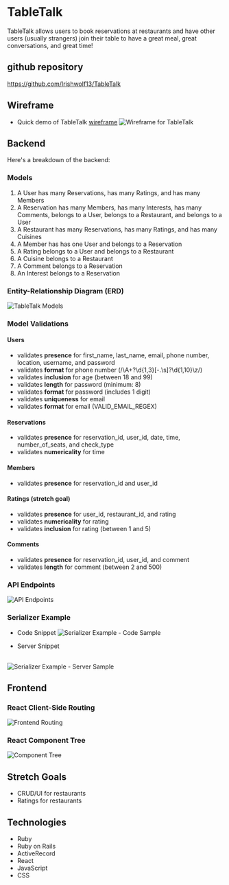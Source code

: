 # TableTalk

TableTalk allows users to book reservations at restaurants and have other users (usually strangers) join their table to have a great meal, great conversations, and great time!

## github repository
https://github.com/Irishwolf13/TableTalk

## Wireframe
* Quick demo of TableTalk [wireframe](https://www.fluidui.com/editor/live/preview/cF9XZ2h4VG9LUTJjcHRWcEU3cm9ta1ViRTAzUzZmSUloYg==)
<img
    src="client/src/assets/TableTalk_Wireframe.png"
    alt="Wireframe for TableTalk"
    title="Wireframe for TableTalk">

## Backend
Here's a breakdown of the backend:
### Models
1. A User has many Reservations, has many Ratings, and has many Members
2. A Reservation has many Members, has many Interests, has many Comments, belongs to a User, belongs to a Restaurant, and belongs to a User
3. A Restaurant has many Reservations, has many Ratings, and has many Cuisines
4. A Member has has one User and belongs to a Reservation
5. A Rating belongs to a User and belongs to a Restaurant
6. A Cuisine belongs to a Restaurant
7. A Comment belongs to a Reservation
8. An Interest belongs to a Reservation
### Entity-Relationship Diagram (ERD)
<img
    src="client/src/assets/Models.png"
    alt="TableTalk Models"
    title="TableTalk Models">

### Model Validations
#### Users
* validates **presence** for first_name, last_name, email, phone number, location, username, and password
* validates **format** for phone number (/\A\+?\d{1,3}[-.\s]?\d{1,10}\z/)
* validates **inclusion** for age (between 18 and 99)
* validates **length** for password (minimum: 8)
* validates **format** for password (includes 1 digit)
* validates **uniqueness** for email
* validates **format** for email (VALID_EMAIL_REGEX)

#### Reservations
* validates **presence** for reservation_id, user_id, date, time, number_of_seats, and check_type
* validates **numericality** for time

#### Members
* validates **presence** for reservation_id and user_id

#### Ratings (stretch goal)
* validates **presence** for user_id, restaurant_id, and rating
* validates **numericality** for rating
* validates **inclusion** for rating (between 1 and 5)

#### Comments
* validates **presence** for reservation_id, user_id, and comment
* validates **length** for comment (between 2 and 500)

### API Endpoints
<img
    src="client/src/assets/API_endpoints.png"
    alt="API Endpoints"
    title="API Endpoints">

### Serializer Example
* Code Snippet
<img
    src="client/src/assets/serializer_example_code.png"
    alt="Serializer Example - Code Sample"
    title="Serializer Example - Code Sample">

* Server Snippet
<br>
<img
    src="client/src/assets/serializer_example_server.png"
    alt="Serializer Example - Server Sample"
    title="Serializer Example - Server Sample">

## Frontend
### React Client-Side Routing
<img
    src="client/src/assets/Frontend_Routing.png"
    alt="Frontend Routing"
    title="Frontend Routing">

### React Component Tree
<img
    src="client/src/assets/Component_Tree.jpg"
    alt="Component Tree"
    title="Component Tree">

## Stretch Goals
* CRUD/UI for restaurants
* Ratings for restaurants

## Technologies
* Ruby
* Ruby on Rails
* ActiveRecord
* React
* JavaScript
* CSS